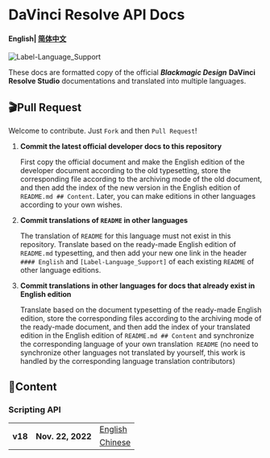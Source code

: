 # DaVinci Resolve API Docs

#### English| [简体中文](README_zh-cn.md)

![Label-Language_Support](https://img.shields.io/badge/Language%20Support-English%20Chinese-red)

These docs are formatted copy of the official ***Blackmagic Design*** **DaVinci Resolve Studio** documentations and translated into multiple languages.

## 🎬Pull Request

Welcome to contribute. Just `Fork` and then `Pull Request`!

1. **Commit the latest official developer docs to this repository**

   First copy the official document and make the English edition of the developer document according to the old typesetting, store the corresponding file according to the archiving mode of the old document, and then add the index of the new version in the English edition of `README.md ## Content`. Later, you can make editions in other languages according to your own wishes.

2. **Commit translations of `README` in other languages**

   The translation of `README` for this language must not exist in this repository. Translate based on the ready-made English edition of `README.md` typesetting, and then add your new one link in the header `#### English` and `[Label-Language_Support]` of each existing `README` of other language editions.

3. **Commit translations in other languages for docs that already exist in English edition**

   Translate based on the document typesetting of the ready-made English edition, store the corresponding files according to the archiving mode of the ready-made document, and then add the index of your translated edition in the English edition of `README.md ## Content` and synchronize the corresponding language of your own translation` README` (no need to synchronize other languages not translated by yourself, this work is handled by the corresponding language translation contributors)

## 🧭Content

### Scripting API

<table>
    <th rowspan="2">v18</th>
    <th rowspan="2">Nov. 22, 2022</th>
    <td><a href="scripting_API\v18\scripting_API-v18.md">English</a></td>
    <tr>
    	<td><a href="scripting_API\v18\scripting_API-v18-zh_cn.md">Chinese</a></td>
    </tr>
</table>

